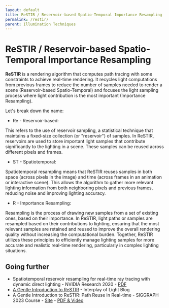 ```yaml
---
layout: default
title: ReSTIR / Reservoir-based Spatio-Temporal Importance Resampling
permalink: /restir/
parent: Illumination Techniques
---
```


# ReSTIR / Reservoir-based Spatio-Temporal Importance Resampling

**ReSTIR** is a rendering algorithm that computes path tracing with some constraints to achieve real-time rendering. It recycles light computations from previous frames to reduce the number of samples needed to render a scene (Reservoir-based Spatio-Temporal) and focuses the light sampling process where light contribution is the most important (Importance Resampling).

Let's break down the name:

- Re - Reservoir-based:

This refers to the use of reservoir sampling, a statistical technique that maintains a fixed-size collection (or "reservoir") of samples. In ReSTIR, reservoirs are used to store important light samples that contribute significantly to the lighting in a scene. These samples can be reused across different pixels and frames.

- ST - Spatiotemporal:

Spatiotemporal resampling means that ReSTIR reuses samples in both space (across pixels in the image) and time (across frames in an animation or interactive scene). This allows the algorithm to gather more relevant lighting information from both neighboring pixels and previous frames, reducing noise and improving lighting accuracy.

- R - Importance Resampling:

Resampling is the process of drawing new samples from a set of existing ones, based on their importance. In ReSTIR, light paths or samples are resampled based on their contributions to lighting, ensuring that the most relevant samples are retained and reused to improve the overall rendering quality without increasing the computational burden.
Together, ReSTIR utilizes these principles to efficiently manage lighting samples for more accurate and realistic real-time rendering, particularly in complex lighting situations.

## Going further

- Spatiotemporal reservoir resampling for real-time ray tracing with dynamic direct lighting - NVIDIA Research 2020 - [PDF](https://research.nvidia.com/sites/default/files/pubs/2020-07_Spatiotemporal-reservoir-resampling/ReSTIR.pdf)
- [A Gentle Introduction to ReSTIR](https://interplayoflight.wordpress.com/2023/12/17/a-gentler-introduction-to-restir/) - Interplay of Light Blog
- A Gentle Introduction to ReSTIR: Path Reuse in Real-time - SIGGRAPH 2023 Course - [Site](https://intro-to-restir.cwyman.org/) - [PDF & Video](https://dl.acm.org/doi/10.1145/3587423.3595511)